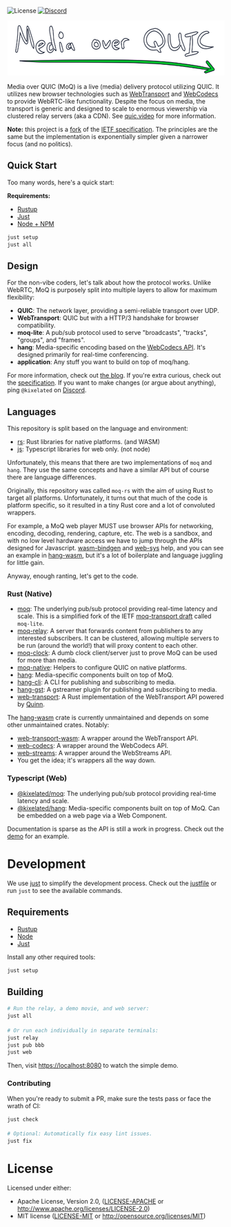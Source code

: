 ![License](https://img.shields.io/badge/license-MIT%2FApache--2.0-blue)
[![Discord](https://img.shields.io/discord/1124083992740761730)](https://discord.gg/FCYF3p99mr)

<p align="center">
	<img height="128px" src="https://github.com/kixelated/moq/blob/main/.github/logo.svg" alt="Media over QUIC">
</p>

Media over QUIC (MoQ) is a live (media) delivery protocol utilizing QUIC.
It utilizes new browser technologies such as [WebTransport](https://developer.mozilla.org/en-US/docs/Web/API/WebTransport_API) and [WebCodecs](https://developer.mozilla.org/en-US/docs/Web/API/WebCodecs_API) to provide WebRTC-like functionality.
Despite the focus on media, the transport is generic and designed to scale to enormous viewership via clustered relay servers (aka a CDN).
See [quic.video](https://quic.video) for more information.

**Note:** this project is a [fork](https://quic.video/blog/transfork) of the [IETF specification](https://datatracker.ietf.org/group/moq/documents/).
The principles are the same but the implementation is exponentially simpler given a narrower focus (and no politics).

## Quick Start
Too many words, here's a quick start:

**Requirements:**
- [Rustup](https://www.rust-lang.org/tools/install)
- [Just](https://github.com/casey/just?tab=readme-ov-file#installation)
- [Node + NPM](https://nodejs.org/)

```sh
just setup
just all
```

## Design
For the non-vibe coders, let's talk about how the protocol works.
Unlike WebRTC, MoQ is purposely split into multiple layers to allow for maximum flexibility:

- **QUIC**: The network layer, providing a semi-reliable transport over UDP.
- **WebTransport**: QUIC but with a HTTP/3 handshake for browser compatibility.
- **moq-lite**: A pub/sub protocol used to serve "broadcasts", "tracks", "groups", and "frames".
- **hang**: Media-specific encoding based on the [WebCodecs API](https://developer.mozilla.org/en-US/docs/Web/API/WebCodecs_API). It's designed primarily for real-time conferencing.
- **application**: Any stuff you want to build on top of moq/hang.

For more information, check out [the blog](https://quic.video/blog/moq-onion).
If you're extra curious, check out the [specification](https://github.com/kixelated/moq-drafts).
If you want to make changes (or argue about anything), ping `@kixelated` on [Discord](https://discord.gg/FCYF3p99mr).


## Languages
This repository is split based on the language and environment:
- [rs](rs): Rust libraries for native platforms. (and WASM)
- [js](js): Typescript libraries for web only. (not node)

Unfortunately, this means that there are two implementations of `moq` and `hang`.
They use the same concepts and have a similar API but of course there are language differences.

Originally, this repository was called `moq-rs` with the aim of using Rust to target all platforms.
Unfortunately, it turns out that much of the code is platform specific, so it resulted in a tiny Rust core and a lot of convoluted wrappers.

For example, a MoQ web player MUST use browser APIs for networking, encoding, decoding, rendering, capture, etc.
The web is a sandbox, and with no low level hardware access we have to jump through the APIs designed for Javascript.
[wasm-bindgen](https://rustwasm.github.io/wasm-bindgen/) and [web-sys](https://rustwasm.github.io/wasm-bindgen/api/web_sys/) help, and you can see an example in [hang-wasm](rs/hang-wasm), but it's a lot of boilerplate and language juggling for little gain.

Anyway, enough ranting, let's get to the code.

### Rust (Native)
- [moq](https://docs.rs/moq-lite): The underlying pub/sub protocol providing real-time latency and scale. This is a simplified fork of the IETF [moq-transport draft](https://datatracker.ietf.org/doc/draft-ietf-moq-transport/) called `moq-lite`.
- [moq-relay](rs/moq-relay): A server that forwards content from publishers to any interested subscribers. It can be clustered, allowing multiple servers to be run (around the world!) that will proxy content to each other.
- [moq-clock](rs/moq-clock): A dumb clock client/server just to prove MoQ can be used for more than media.
- [moq-native](rs/moq-native): Helpers to configure QUIC on native platforms.
- [hang](https://docs.rs/hang): Media-specific components built on top of MoQ.
- [hang-cli](rs/hang-cli): A CLI for publishing and subscribing to media.
- [hang-gst](rs/hang-gst): A gstreamer plugin for publishing and subscribing to media.
- [web-transport](https://github.com/kixelated/web-transport-rs): A Rust implementation of the WebTransport API powered by [Quinn](https://github.com/quinn-rs/quinn).

The [hang-wasm](rs/hang-wasm) crate is currently unmaintained and depends on some other unmaintained crates. Notably:
- [web-transport-wasm](https://github.com/kixelated/web-transport-rs/tree/main/web-transport-wasm): A wrapper around the WebTransport API.
- [web-codecs](https://docs.rs/web-codecs/latest/web_codecs/): A wrapper around the WebCodecs API.
- [web-streams](https://docs.rs/web-streams/latest/web_streams/): A wrapper around the WebStreams API.
- You get the idea; it's wrappers all the way down.


### Typescript (Web)
- [@kixelated/moq](https://www.npmjs.com/package/@kixelated/moq): The underlying pub/sub protocol providing real-time latency and scale.
- [@kixelated/hang](https://www.npmjs.com/package/@kixelated/hang): Media-specific components built on top of MoQ. Can be embedded on a web page via a Web Component.

Documentation is sparse as the API is still a work in progress.
Check out the [demo](js/hang/src/demo) for an example.


# Development
We use [just](https://github.com/casey/just) to simplify the development process.
Check out the [justfile](justfile) or run `just` to see the available commands.

## Requirements
- [Rustup](https://www.rust-lang.org/tools/install)
- [Node](https://nodejs.org/)
- [Just](https://github.com/casey/just?tab=readme-ov-file#installation)

Install any other required tools:
```sh
just setup
```

## Building

```sh
# Run the relay, a demo movie, and web server:
just all

# Or run each individually in separate terminals:
just relay
just pub bbb
just web
```

Then, visit [https://localhost:8080](localhost:8080) to watch the simple demo.

### Contributing
When you're ready to submit a PR, make sure the tests pass or face the wrath of CI:
```sh
just check

# Optional: Automatically fix easy lint issues.
just fix
```


# License

Licensed under either:
-   Apache License, Version 2.0, ([LICENSE-APACHE](LICENSE-APACHE) or http://www.apache.org/licenses/LICENSE-2.0)
-   MIT license ([LICENSE-MIT](LICENSE-MIT) or http://opensource.org/licenses/MIT)
